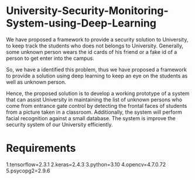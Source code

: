 # University-Security-Monitoring-System-using-Deep-Learning

We have proposed a framework to provide a security solution to University, to keep track the students who does not belongs to University. Generally, some unknown person wears the id cards of his friend or a fake id of a person to get enter into the campus.

So, we have a identified this problem, thus we have proposed a framework to provide a solution using deep learning to keep an eye on the students as well as unknown person.

Hence, the proposed solution is to develop a working prototype of a system that can assist University in maintaining the list of unknown persons who come from entrance gate control by detecting the frontal faces of students from a picture taken in a classroom. Additionally, the system will perform facial recognition against a small database. The system is improve the security system of our University efficiently.

# Requirements
1.tensorflow=2.3.1
2.keras=2.4.3
3.python=3.10
4.opencv=4.7.0.72
5.psycopg2=2.9.6
